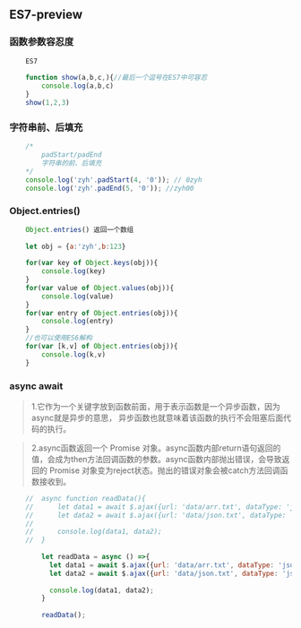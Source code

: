 ## ES7-preview

### 函数参数容忍度

```javascript
	ES7
	
	function show(a,b,c,){//最后一个逗号在ES7中可容忍
		console.log(a,b,c)
	}
	show(1,2,3)
```

### 字符串前、后填充

```javascript
	/*
		padStart/padEnd
		字符串的前、后填充
	*/
	console.log('zyh'.padStart(4, '0')); // 0zyh
	console.log('zyh'.padEnd(5, '0')); //zyh00
```

### Object.entries()

```javascript
	Object.entries() 返回一个数组
	
	let obj = {a:'zyh',b:123}
	
	for(var key of Object.keys(obj)){
		console.log(key)
	}
	for(var value of Object.values(obj)){
		console.log(value)
	}
	for(var entry of Object.entries(obj)){
		console.log(entry)
	}
	//也可以使用ES6解构
	for(var [k,v] of Object.entries(obj)){
		console.log(k,v)
	}
```

### async await

> 1.它作为一个关键字放到函数前面，用于表示函数是一个异步函数，因为async就是异步的意思， 异步函数也就意味着该函数的执行不会阻塞后面代码的执行。

> 2.async函数返回一个 Promise 对象。async函数内部return语句返回的值，会成为then方法回调函数的参数。async函数内部抛出错误，会导致返回的 Promise 对象变为reject状态。抛出的错误对象会被catch方法回调函数接收到。

```javascript
	//	async function readData(){
	//		let data1 = await $.ajax({url: 'data/arr.txt', dataType: 'json'});
	//		let data2 = await $.ajax({url: 'data/json.txt', dataType: 'json'});
	//	
	//		console.log(data1, data2);
	//	}
		
		let readData = async () =>{
		  let data1 = await $.ajax({url: 'data/arr.txt', dataType: 'json'});
		  let data2 = await $.ajax({url: 'data/json.txt', dataType: 'json'});
		
		  console.log(data1, data2);
		}
		
		readData();
```

